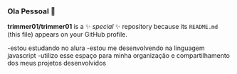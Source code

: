 ### Ola Pessoal 👋

**trimmer01/trimmer01** is a ✨ _special_ ✨ repository because its `README.md` (this file) appears on your GitHub profile.

-estou estudando no alura
-estou me desenvolvendo na linguagem javascript
-utilizo esse espaço para minha organização e compartilhamento dos meus projetos desenvolvidos
